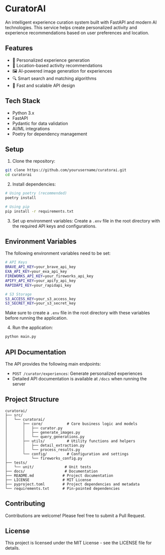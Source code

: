 # CuratorAI

An intelligent experience curation system built with FastAPI and modern AI technologies. This service helps create personalized activity and experience recommendations based on user preferences and location.

## Features

- 🎯 Personalized experience generation
- 📍 Location-based activity recommendations
- 🖼️ AI-powered image generation for experiences
- 🔍 Smart search and matching algorithms
- 🚀 Fast and scalable API design

## Tech Stack

- Python 3.x
- FastAPI
- Pydantic for data validation
- AI/ML integrations
- Poetry for dependency management

## Setup

1. Clone the repository:
```bash
git clone https://github.com/yourusername/curatorai.git
cd curatorai
```

2. Install dependencies:
```bash
# Using poetry (recommended)
poetry install

# Using pip
pip install -r requirements.txt
```

3. Set up environment variables:
Create a `.env` file in the root directory with the required API keys and configurations.

## Environment Variables

The following environment variables need to be set:

```bash
# API Keys
BRAVE_API_KEY=your_brave_api_key
EXA_API_KEY=your_exa_api_key
FIREWORKS_API_KEY=your_fireworks_api_key
APIFY_API_KEY=your_apify_api_key
RAPIDAPI_KEY=your_rapidapi_key

# S3 Storage
S3_ACCESS_KEY=your_s3_access_key
S3_SECRET_KEY=your_s3_secret_key
```

Make sure to create a `.env` file in the root directory with these variables before running the application.

4. Run the application:
```bash
python main.py
```

## API Documentation

The API provides the following main endpoints:

- `POST /curator/experiences`: Generate personalized experiences
- Detailed API documentation is available at `/docs` when running the server

## Project Structure

```
curatorai/
├── src/
│   └── curatorai/
│       ├── core/           # Core business logic and models
│       │   ├── curator.py
│       │   ├── generate_images.py
│       │   └── query_generations.py
│       ├── utils/          # Utility functions and helpers
│       │   ├── detail_extraction.py
│       │   └── process_results.py
│       └── config/         # Configuration and settings
│           └── fireworks_config.py
├── tests/
│   └── unit/              # Unit tests
├── docs/                  # Documentation
├── README.md             # Project documentation
├── LICENSE               # MIT License
├── pyproject.toml        # Project dependencies and metadata
└── requirements.txt      # Pin-pointed dependencies
```

## Contributing

Contributions are welcome! Please feel free to submit a Pull Request.

## License

This project is licensed under the MIT License - see the LICENSE file for details.
